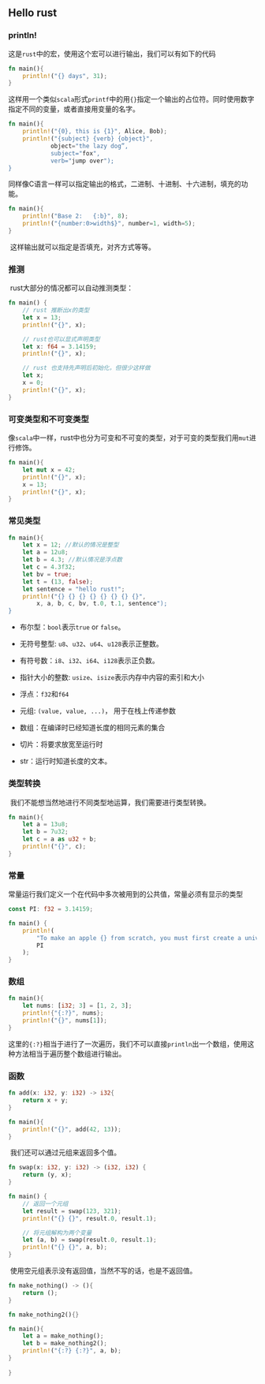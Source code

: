 ## Hello rust

### println!

​	这是`rust`中的宏，使用这个宏可以进行输出，我们可以有如下的代码

```rust
fn main(){
	println!("{} days", 31);
}
```

​	这样用一个类似`scala`形式`printf`中的用`{}`指定一个输出的占位符。同时使用数字指定不同的变量，或者直接用变量的名字。

```rust
fn main(){
    println!("{0}, this is {1}", Alice, Bob);
    println!("{subject} {verb} {object}",
    		object="the lazy dog”,
    		subject="fox",
        	verb="jump over");
}
```

​	同样像C语言一样可以指定输出的格式，二进制、十进制、十六进制，填充的功能。

```rust
fn main(){
    println!("Base 2: 	{:b}", 8);
    println!("{number:0>width$}", number=1, width=5);
}
```

​	这样输出就可以指定是否填充，对齐方式等等。

### 推测

​	rust大部分的情况都可以自动推测类型：

```rust
fn main() {
    // rust 推断出x的类型
    let x = 13;
    println!("{}", x);

    // rust也可以显式声明类型
    let x: f64 = 3.14159;
    println!("{}", x);

    // rust 也支持先声明后初始化，但很少这样做
    let x;
    x = 0;
    println!("{}", x);
}
```

### 可变类型和不可变类型

​	像`scala`中一样，rust中也分为可变和不可变的类型，对于可变的类型我们用`mut`进行修饰。

```rust
fn main(){
    let mut x = 42;
    println!("{}", x);
    x = 13;
    println!("{}", x);
}
```

### 常见类型

```rust
fn main(){
    let x = 12;	//默认的情况是整型
    let a = 12u8;
    let b = 4.3; //默认情况是浮点数
    let c = 4.3f32;
    let bv = true;
    let t = (13, false);
    let sentence = "hello rust!";
    println!("{} {}	{} {} {} {} {} {}",
       	x, a, b, c, bv, t.0, t.1, sentence");
}
```

* 布尔型：`bool`表示`true` or `false`。
* 无符号整型: `u8`、`u32`、`u64`、`u128`表示正整数。

* 有符号数：`i8`、`i32`、`i64`、`i128`表示正负数。
* 指针大小的整数: `usize`、`isize`表示内存中内容的索引和大小
* 浮点：`f32`和`f64`
* 元组: `(value, value, ...)`， 用于在栈上传递参数
* 数组：在编译时已经知道长度的相同元素的集合
* 切片：将要求放宽至运行时
* str：运行时知道长度的文本。

### 类型转换

​	我们不能想当然地进行不同类型地运算，我们需要进行类型转换。

```rust
fn main(){
    let a = 13u8;
    let b = 7u32;
    let c = a as u32 + b;
    println!("{}", c);
}
```

### 常量

​	常量运行我们定义一个在代码中多次被用到的公共值，常量必须有显示的类型

```rust
const PI: f32 = 3.14159;

fn main() {
    println!(
        "To make an apple {} from scratch, you must first create a universe.",
        PI
    );
}
```

### 数组

```rust
fn main(){
    let nums: [i32; 3] = [1, 2, 3];
    println!{"{:?}", nums};
    println!("{}", nums[1]);
}
```

​	这里的`{:?}`相当于进行了一次遍历，我们不可以直接`println`出一个数组，使用这种方法相当于遍历整个数组进行输出。

### 函数

```rust
fn add(x: i32, y: i32) -> i32{
    return x + y;
}

fn main(){
    println!("{}", add(42, 13));
}
```

​	我们还可以通过元组来返回多个值。

```rust
fn swap(x: i32, y: i32) -> (i32, i32) {
    return (y, x);
}

fn main() {
    // 返回一个元组
    let result = swap(123, 321);
    println!("{} {}", result.0, result.1);

    // 将元组解构为两个变量
    let (a, b) = swap(result.0, result.1);
    println!("{} {}", a, b);
}
```

​	使用空元组表示没有返回值，当然不写的话，也是不返回值。

```rust
fn make_nothing() -> (){
    return ();
}

fn make_nothing2(){}

fn main(){
    let a = make_nothing();
    let b = make_nothing2();
    println!("{:?} {:?}", a, b);
}
    
}
```

